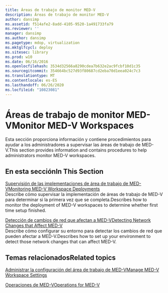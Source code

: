 ```yaml
---
title: Áreas de trabajo de monitor MED-V
description: Áreas de trabajo de monitor MED-V
author: dansimp
ms.assetid: f514afe2-8add-4105-9520-1a491733fa79
ms.reviewer: ''
manager: dansimp
ms.author: dansimp
ms.pagetype: mdop, virtualization
ms.mktglfcycl: deploy
ms.sitesec: library
ms.prod: w10
ms.date: 06/16/2016
ms.openlocfilehash: 3534d32566a8290cdea7b632e2ac9fcbf10d1c35
ms.sourcegitcommit: 354664bc527d93f80687cd2eba70d1eea024c7c3
ms.translationtype: MT
ms.contentlocale: es-ES
ms.lasthandoff: 06/26/2020
ms.locfileid: "10823081"
---
```

# <span data-ttu-id="a7729-103">Áreas de trabajo de monitor MED-V</span><span class="sxs-lookup"><span data-stu-id="a7729-103">Monitor MED-V Workspaces</span></span>


<span data-ttu-id="a7729-104">Esta sección proporciona información y contiene procedimientos para ayudar a los administradores a supervisar las áreas de trabajo de MED-V.</span><span class="sxs-lookup"><span data-stu-id="a7729-104">This section provides information and contains procedures to help administrators monitor MED-V workspaces.</span></span>

## <span data-ttu-id="a7729-105">En esta sección</span><span class="sxs-lookup"><span data-stu-id="a7729-105">In This Section</span></span>


<a href="" id="monitoring-med-v-workspace-deployments"></a>[<span data-ttu-id="a7729-106">Supervisión de las implementaciones de área de trabajo de MED-V</span><span class="sxs-lookup"><span data-stu-id="a7729-106">Monitoring MED-V Workspace Deployments</span></span>](monitoring-med-v-workspace-deployments.md)  
<span data-ttu-id="a7729-107">Describe cómo supervisar la implementación de áreas de trabajo de MED-V para determinar si la primera vez que se completa.</span><span class="sxs-lookup"><span data-stu-id="a7729-107">Describes how to monitor the deployment of MED-V workspaces to determine whether first time setup finished.</span></span>

<a href="" id="detecting-network-changes-that-affect-med-v"></a>[<span data-ttu-id="a7729-108">Detección de cambios de red que afectan a MED-V</span><span class="sxs-lookup"><span data-stu-id="a7729-108">Detecting Network Changes that Affect MED-V</span></span>](detecting-network-changes-that-affect-med-v.md)  
<span data-ttu-id="a7729-109">Describe cómo configurar su entorno para detectar los cambios de red que pueden afectar a MED-V.</span><span class="sxs-lookup"><span data-stu-id="a7729-109">Describes how to set up your environment to detect those network changes that can affect MED-V.</span></span>

## <span data-ttu-id="a7729-110">Temas relacionados</span><span class="sxs-lookup"><span data-stu-id="a7729-110">Related topics</span></span>


[<span data-ttu-id="a7729-111">Administrar la configuración del área de trabajo de MED-V</span><span class="sxs-lookup"><span data-stu-id="a7729-111">Manage MED-V Workspace Settings</span></span>](manage-med-v-workspace-settings.md)

[<span data-ttu-id="a7729-112">Operaciones de MED-V</span><span class="sxs-lookup"><span data-stu-id="a7729-112">Operations for MED-V</span></span>](operations-for-med-v.md)

 

 





